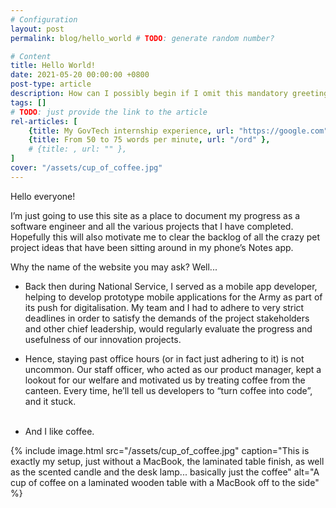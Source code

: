 ```yaml
---
# Configuration
layout: post
permalink: blog/hello_world # TODO: generate random number?

# Content
title: Hello World!
date: 2021-05-20 00:00:00 +0800
post-type: article
description: How can I possibly begin if I omit this mandatory greeting?
tags: []
# TODO: just provide the link to the article
rel-articles: [
    {title: My GovTech internship experience, url: "https://google.com"},
    {title: From 50 to 75 words per minute, url: "/ord" },
    # {title: , url: "" },
]
cover: "/assets/cup_of_coffee.jpg"
---
```

Hello everyone!

I’m just going to use this site as a place to document my progress as a software engineer and all the various projects that I have completed. Hopefully this will also motivate me to clear the backlog of all the crazy pet project ideas that have been sitting around in my phone’s Notes app.

Why the name of the website you may ask? Well...

- Back then during National Service, I served as a mobile app developer, helping to develop prototype mobile applications for the Army as part of its push for digitalisation. My team and I had to adhere to very strict deadlines in order to satisfy the demands of the project stakeholders and other chief leadership, would regularly evaluate the progress and usefulness of our innovation projects.

- Hence, staying past office hours (or in fact just adhering to it) is not uncommon. Our staff officer, who acted as our product manager, kept a lookout for our welfare and motivated us by treating coffee from the canteen. Every time, he’ll tell us developers to “turn coffee into code”, and it stuck.
<br><br>
-	And I like coffee.

{% include image.html src="/assets/cup_of_coffee.jpg" caption="This is exactly my setup, just without a MacBook, the laminated table finish, as well as the scented candle and the desk lamp... basically just the coffee" alt="A cup of coffee on a laminated wooden table with a MacBook off to the side" %}

